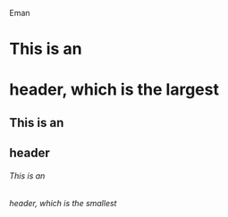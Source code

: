Eman
# This is an <h1> header, which is the largest
## This is an <h2> header
###### This is an <h6> header, which is the smallest
